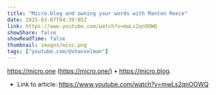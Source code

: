 ```yaml
---
title: "Micro.blog and owning your words with Manton Reece"
date: 2025-03-07T04:39:05Z
link: https://www.youtube.com/watch?v=mwLs2qnOOWQ
showShare: false
showReadTime: false
thumbnail: images/misc.png
tags: ["youtube.com/@shanselman"]
---
```

https://micro.one (https://micro.one/) • https://micro.blog.

- Link to article: https://www.youtube.com/watch?v=mwLs2qnOOWQ